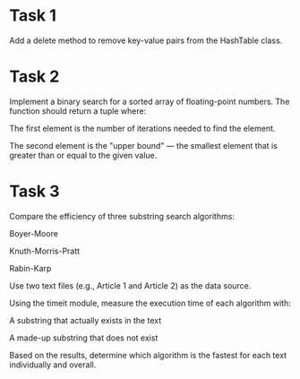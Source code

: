 # Task 1

Add a delete method to remove key-value pairs from the HashTable class.

# Task 2

Implement a binary search for a sorted array of floating-point numbers.
The function should return a tuple where:

The first element is the number of iterations needed to find the element.

The second element is the "upper bound" — the smallest element that is greater than or equal to the given value.

# Task 3

Compare the efficiency of three substring search algorithms:

Boyer-Moore

Knuth-Morris-Pratt

Rabin-Karp

Use two text files (e.g., Article 1 and Article 2) as the data source.

Using the timeit module, measure the execution time of each algorithm with:

A substring that actually exists in the text

A made-up substring that does not exist

Based on the results, determine which algorithm is the fastest for each text individually and overall.
